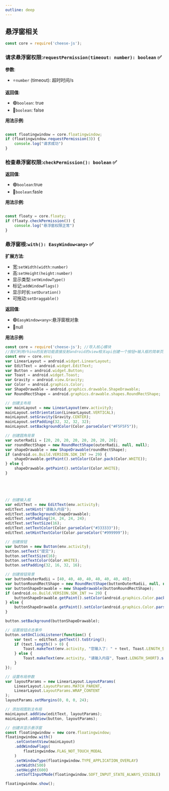 ```yaml
---
outline: deep
---
```


## 悬浮窗相关

```javascript
const core = require('cheese-js');
```

### 请求悬浮窗权限:`requestPermission(timeout: number): boolean` :white_check_mark:

**参数**:

- ⭐`number` (timeout): 超时时间/s

**返回值**:

- :green_circle:`boolean`: true
- :red_circle:`boolean`: false

**用法示例**:

```javascript

const floatingwindow = core.floatingwindow;
if (floatingwindow.requestPermission(3)) {
    console.log("请求成功")
}

```

### 检查悬浮窗权限:`checkPermission(): boolean` :white_check_mark:

**返回值**:

- :green_circle:`boolean`:true
- :red_circle:`boolean`:fasle

**用法示例**:

```javascript

const floaty = core.floaty;
if (floaty.checkPermission()) {
    console.log("悬浮窗权限正常")
}
```

### 悬浮窗根:`with(): EasyWindow<any>` :white_check_mark:

**扩展方法**:
- 宽:`setWidth(width:number)`
- 高:`setHeight(height:number)`
- 显示类型:`setWindowType()`
- 标记:`addWindowFlags()`
- 显示时长:`setDuration()`
- 可拖动:`setDraggable()`

**返回值**:

- :green_circle:`EasyWindow<any>`:悬浮窗根对象
- :red_circle:null

**用法示例**:

```javascript
const core = require('cheese-js'); //导入核心模块
//我们利用rhino的反射功能直接反射android的view相关api创建一个按钮+输入框的简单页面 并用悬浮窗展示出来
const env = core.env;
var LinearLayout = android.widget.LinearLayout;
var EditText = android.widget.EditText;
var Button = android.widget.Button;
var Toast = android.widget.Toast;
var Gravity = android.view.Gravity;
var Color = android.graphics.Color;
var ShapeDrawable = android.graphics.drawable.ShapeDrawable;
var RoundRectShape = android.graphics.drawable.shapes.RoundRectShape;

// 创建主布局
var mainLayout = new LinearLayout(env.activity);
mainLayout.setOrientation(LinearLayout.VERTICAL);
mainLayout.setGravity(Gravity.CENTER);
mainLayout.setPadding(32, 32, 32, 32);
mainLayout.setBackgroundColor(Color.parseColor("#F5F5F5"));

// 创建圆角背景
var outerRadii = [20, 20, 20, 20, 20, 20, 20, 20];
var roundRectShape = new RoundRectShape(outerRadii, null, null);
var shapeDrawable = new ShapeDrawable(roundRectShape);
if (android.os.Build.VERSION.SDK_INT >= 29) {
    shapeDrawable.getPaint().setColor(Color.pack(Color.WHITE));
} else {
    shapeDrawable.getPaint().setColor(Color.WHITE);
}





// 创建输入框
var editText = new EditText(env.activity);
editText.setHint("请输入内容");
editText.setBackground(shapeDrawable);
editText.setPadding(24, 24, 24, 24);
editText.setTextSize(16);
editText.setTextColor(Color.parseColor("#333333"));
editText.setHintTextColor(Color.parseColor("#999999"));

// 创建按钮
var button = new Button(env.activity);
button.setText("提交");
button.setTextSize(16);
button.setTextColor(Color.WHITE);
button.setPadding(32, 16, 32, 16);

// 创建按钮背景
var buttonOuterRadii = [40, 40, 40, 40, 40, 40, 40, 40];
var buttonRoundRectShape = new RoundRectShape(buttonOuterRadii, null, null);
var buttonShapeDrawable = new ShapeDrawable(buttonRoundRectShape);
if (android.os.Build.VERSION.SDK_INT >= 29) {
    buttonShapeDrawable.getPaint().setColor(android.graphics.Color.pack(android.graphics.Color.parseColor("#6200EE")));
} else {
    buttonShapeDrawable.getPaint().setColor(android.graphics.Color.parseColor("#6200EE"));
}

button.setBackground(buttonShapeDrawable);

// 设置按钮点击事件
button.setOnClickListener(function() {
    var text = editText.getText().toString();
    if (text.length() > 0) {
        Toast.makeText(env.activity, "您输入了: " + text, Toast.LENGTH_SHORT).show();
    } else {
        Toast.makeText(env.activity, "请输入内容", Toast.LENGTH_SHORT).show();
    }
});

// 设置布局参数
var layoutParams = new LinearLayout.LayoutParams(
    LinearLayout.LayoutParams.MATCH_PARENT,
    LinearLayout.LayoutParams.WRAP_CONTENT
);
layoutParams.setMargins(0, 0, 0, 24);

// 添加视图到主布局
mainLayout.addView(editText, layoutParams);
mainLayout.addView(button, layoutParams);

// 创建并显示悬浮窗
const floatingwindow = new core.floatingwindow;
floatingwindow.with()
    .setContentView(mainLayout)
    .addWindowFlags(
        floatingwindow.FLAG_NOT_TOUCH_MODAL
    )
    .setWindowType(floatingwindow.TYPE_APPLICATION_OVERLAY)
    .setWidth(500)
    .setHeight(600)
    .setSoftInputMode(floatingwindow.SOFT_INPUT_STATE_ALWAYS_VISIBLE)

floatingwindow.show();
```
